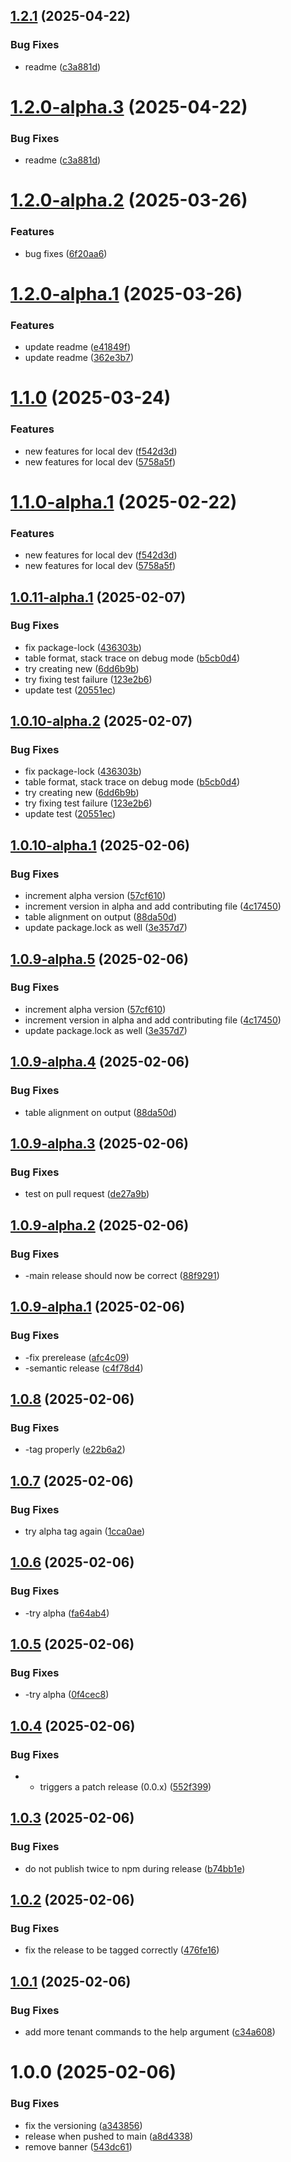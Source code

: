 ## [1.2.1](https://github.com/niledatabase/cli/compare/v1.2.0...v1.2.1) (2025-04-22)


### Bug Fixes

* readme ([c3a881d](https://github.com/niledatabase/cli/commit/c3a881df6cdcbaefd687f268c5ff3806c94d5438))

# [1.2.0-alpha.3](https://github.com/niledatabase/cli/compare/v1.2.0-alpha.2...v1.2.0-alpha.3) (2025-04-22)


### Bug Fixes

* readme ([c3a881d](https://github.com/niledatabase/cli/commit/c3a881df6cdcbaefd687f268c5ff3806c94d5438))

# [1.2.0-alpha.2](https://github.com/niledatabase/cli/compare/v1.2.0-alpha.1...v1.2.0-alpha.2) (2025-03-26)


### Features

* bug fixes ([6f20aa6](https://github.com/niledatabase/cli/commit/6f20aa6a8d27c67341152bf88a6c5470a958d7cc))

# [1.2.0-alpha.1](https://github.com/niledatabase/cli/compare/v1.1.0...v1.2.0-alpha.1) (2025-03-26)


### Features

* update readme ([e41849f](https://github.com/niledatabase/cli/commit/e41849f4bec20f86f787f814608c7e961105f8b2))
* update readme ([362e3b7](https://github.com/niledatabase/cli/commit/362e3b7ec7bf5c6d9ca039fd3fd981696df9d12f))

# [1.1.0](https://github.com/niledatabase/cli/compare/v1.0.11...v1.1.0) (2025-03-24)


### Features

* new features for local dev ([f542d3d](https://github.com/niledatabase/cli/commit/f542d3dfeccfaef051f2f9652ef8c986794c8356))
* new features for local dev ([5758a5f](https://github.com/niledatabase/cli/commit/5758a5f2fcbbd49dcfd9bd3a0778ce223729d0bf))

# [1.1.0-alpha.1](https://github.com/niledatabase/cli/compare/v1.0.11-alpha.1...v1.1.0-alpha.1) (2025-02-22)


### Features

* new features for local dev ([f542d3d](https://github.com/niledatabase/cli/commit/f542d3dfeccfaef051f2f9652ef8c986794c8356))
* new features for local dev ([5758a5f](https://github.com/niledatabase/cli/commit/5758a5f2fcbbd49dcfd9bd3a0778ce223729d0bf))

## [1.0.11-alpha.1](https://github.com/niledatabase/cli/compare/v1.0.10...v1.0.11-alpha.1) (2025-02-07)


### Bug Fixes

* fix package-lock ([436303b](https://github.com/niledatabase/cli/commit/436303b5eee3ae33a6733d5801978356ddaad922))
* table format, stack trace on debug mode ([b5cb0d4](https://github.com/niledatabase/cli/commit/b5cb0d4b01afed59ffb562c9a673e99404d2edba))
* try creating new ([6dd6b9b](https://github.com/niledatabase/cli/commit/6dd6b9b5a105e14d96da635fa4471777d745efee))
* try fixing test failure ([123e2b6](https://github.com/niledatabase/cli/commit/123e2b6161078417847553baf937d9b1f5320d74))
* update test ([20551ec](https://github.com/niledatabase/cli/commit/20551ec2f246e3fea3247b2c23e27cedfaa6fabe))

## [1.0.10-alpha.2](https://github.com/niledatabase/cli/compare/v1.0.10-alpha.1...v1.0.10-alpha.2) (2025-02-07)

### Bug Fixes

* fix package-lock ([436303b](https://github.com/niledatabase/cli/commit/436303b5eee3ae33a6733d5801978356ddaad922))
* table format, stack trace on debug mode ([b5cb0d4](https://github.com/niledatabase/cli/commit/b5cb0d4b01afed59ffb562c9a673e99404d2edba))
* try creating new ([6dd6b9b](https://github.com/niledatabase/cli/commit/6dd6b9b5a105e14d96da635fa4471777d745efee))
* try fixing test failure ([123e2b6](https://github.com/niledatabase/cli/commit/123e2b6161078417847553baf937d9b1f5320d74))
* update test ([20551ec](https://github.com/niledatabase/cli/commit/20551ec2f246e3fea3247b2c23e27cedfaa6fabe))

## [1.0.10-alpha.1](https://github.com/niledatabase/cli/compare/v1.0.9...v1.0.10-alpha.1) (2025-02-06)


### Bug Fixes

* increment alpha version ([57cf610](https://github.com/niledatabase/cli/commit/57cf610ceafd6b1a4bcf9b60b5c1a5f4edb2782a))
* increment version in alpha and add contributing file ([4c17450](https://github.com/niledatabase/cli/commit/4c1745023a2a048022d2a0efea2dfd1dd6c829c3))
* table alignment on output ([88da50d](https://github.com/niledatabase/cli/commit/88da50d6f50c86c59f4bcd0c433db43eda5e3d27))
* update package.lock as well ([3e357d7](https://github.com/niledatabase/cli/commit/3e357d7b228949ae52fe7625aef840c17a80ceaa))

## [1.0.9-alpha.5](https://github.com/niledatabase/cli/compare/v1.0.9-alpha.4...v1.0.9-alpha.5) (2025-02-06)


### Bug Fixes

* increment alpha version ([57cf610](https://github.com/niledatabase/cli/commit/57cf610ceafd6b1a4bcf9b60b5c1a5f4edb2782a))
* increment version in alpha and add contributing file ([4c17450](https://github.com/niledatabase/cli/commit/4c1745023a2a048022d2a0efea2dfd1dd6c829c3))
* update package.lock as well ([3e357d7](https://github.com/niledatabase/cli/commit/3e357d7b228949ae52fe7625aef840c17a80ceaa))

## [1.0.9-alpha.4](https://github.com/niledatabase/cli/compare/v1.0.9-alpha.3...v1.0.9-alpha.4) (2025-02-06)


### Bug Fixes

* table alignment on output ([88da50d](https://github.com/niledatabase/cli/commit/88da50d6f50c86c59f4bcd0c433db43eda5e3d27))

## [1.0.9-alpha.3](https://github.com/niledatabase/cli/compare/v1.0.9-alpha.2...v1.0.9-alpha.3) (2025-02-06)


### Bug Fixes

* test on pull request ([de27a9b](https://github.com/niledatabase/cli/commit/de27a9b0b755b0ca8f4c69ab42d497e83a4733e2))

## [1.0.9-alpha.2](https://github.com/niledatabase/cli/compare/v1.0.9-alpha.1...v1.0.9-alpha.2) (2025-02-06)


### Bug Fixes

* -main release should now be correct ([88f9291](https://github.com/niledatabase/cli/commit/88f92910c1cbf267994d7ec9dab5a1fdc771ab89))

## [1.0.9-alpha.1](https://github.com/niledatabase/cli/compare/v1.0.8...v1.0.9-alpha.1) (2025-02-06)


### Bug Fixes

* -fix prerelease ([afc4c09](https://github.com/niledatabase/cli/commit/afc4c09c633939f498f5cf8202cf8d96a267879d))
* -semantic release ([c4f78d4](https://github.com/niledatabase/cli/commit/c4f78d498a7d9e7183d21e8cd6e87696f9dd5957))

## [1.0.8](https://github.com/niledatabase/cli/compare/v1.0.7...v1.0.8) (2025-02-06)


### Bug Fixes

* -tag properly ([e22b6a2](https://github.com/niledatabase/cli/commit/e22b6a25ec98b976db04cd9e1a11f41f371bfa99))

## [1.0.7](https://github.com/niledatabase/cli/compare/v1.0.6...v1.0.7) (2025-02-06)


### Bug Fixes

* try alpha tag again ([1cca0ae](https://github.com/niledatabase/cli/commit/1cca0aecbec8094ed4312d485c6c636b0b668472))

## [1.0.6](https://github.com/niledatabase/cli/compare/v1.0.5...v1.0.6) (2025-02-06)


### Bug Fixes

* -try alpha ([fa64ab4](https://github.com/niledatabase/cli/commit/fa64ab480efd4357d221ab6ceda7b511526252fd))

## [1.0.5](https://github.com/niledatabase/cli/compare/v1.0.4...v1.0.5) (2025-02-06)


### Bug Fixes

* -try alpha ([0f4cec8](https://github.com/niledatabase/cli/commit/0f4cec80bd720da8c51f6569f7f4790237ac5a51))

## [1.0.4](https://github.com/niledatabase/cli/compare/v1.0.3...v1.0.4) (2025-02-06)


### Bug Fixes

* - triggers a patch release (0.0.x) ([552f399](https://github.com/niledatabase/cli/commit/552f399d98ce5f1ed9c0acb97b5f2cebd96ec5a7))

## [1.0.3](https://github.com/niledatabase/cli/compare/v1.0.2...v1.0.3) (2025-02-06)


### Bug Fixes

* do not publish twice to npm during release ([b74bb1e](https://github.com/niledatabase/cli/commit/b74bb1e12318a0f1183bb07ef4962c43488ad7ae))

## [1.0.2](https://github.com/niledatabase/cli/compare/v1.0.1...v1.0.2) (2025-02-06)


### Bug Fixes

* fix the release to be tagged correctly ([476fe16](https://github.com/niledatabase/cli/commit/476fe16e0e2d9a340457c3ab35a7007690e98e8e))

## [1.0.1](https://github.com/niledatabase/cli/compare/v1.0.0...v1.0.1) (2025-02-06)


### Bug Fixes

* add more tenant commands to the help argument ([c34a608](https://github.com/niledatabase/cli/commit/c34a6086561ff45ba18ab0d37f4dbeca902b683d))

# 1.0.0 (2025-02-06)


### Bug Fixes

* fix the versioning ([a343856](https://github.com/niledatabase/cli/commit/a343856d91a7be924b6d2d6069bfca1387227ea8))
* release when pushed to main ([a8d4338](https://github.com/niledatabase/cli/commit/a8d4338eb7de6357d440f0713b1ebb9e6d32cf5d))
* remove banner ([543dc61](https://github.com/niledatabase/cli/commit/543dc610f50b4dc8002d4b55b02f03b6ddee36bb))

